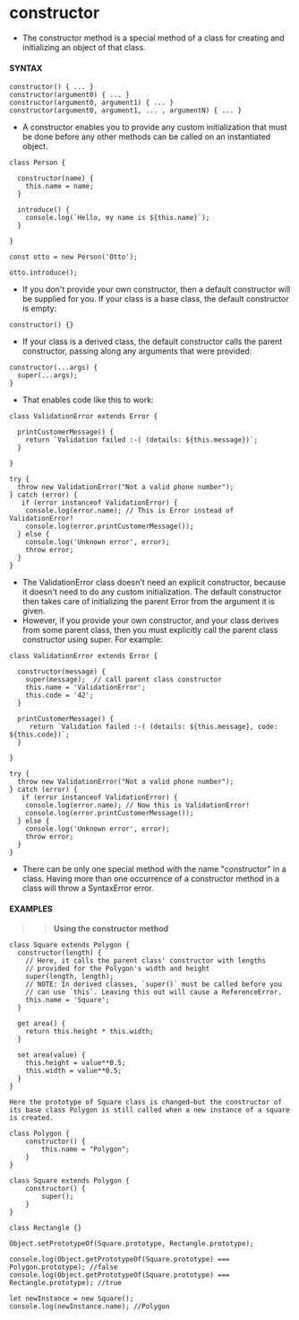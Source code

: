 # constructor

- The constructor method is a special method of a class for creating and initializing an object of that class.

#### **SYNTAX**

```
constructor() { ... }
constructor(argument0) { ... }
constructor(argument0, argument1) { ... }
constructor(argument0, argument1, ... , argumentN) { ... }
```

- A constructor enables you to provide any custom initialization that must be done before any other methods can be called on an instantiated object.

```
class Person {

  constructor(name) {
    this.name = name;
  }

  introduce() {
    console.log(`Hello, my name is ${this.name}`);
  }

}

const otto = new Person('Otto');

otto.introduce();
```

- If you don't provide your own constructor, then a default constructor will be supplied for you. If your class is a base class, the default constructor is empty:

```
constructor() {}
```

- If your class is a derived class, the default constructor calls the parent constructor, passing along any arguments that were provided:

```
constructor(...args) {
  super(...args);
}
```

- That enables code like this to work:

```
class ValidationError extends Error {

  printCustomerMessage() {
    return `Validation failed :-( (details: ${this.message})`;
  }

}

try {
  throw new ValidationError("Not a valid phone number");
} catch (error) {
   if (error instanceof ValidationError) {
    console.log(error.name); // This is Error instead of ValidationError!
    console.log(error.printCustomerMessage());
  } else {
    console.log('Unknown error', error);
    throw error;
  }
}
```

- The ValidationError class doesn't need an explicit constructor, because it doesn't need to do any custom initialization. The default constructor then takes care of initializing the parent Error from the argument it is given.
- However, if you provide your own constructor, and your class derives from some parent class, then you must explicitly call the parent class constructor using super. For example:

```
class ValidationError extends Error {

  constructor(message) {
    super(message);  // call parent class constructor
    this.name = 'ValidationError';
    this.code = '42';
  }

  printCustomerMessage() {
     return `Validation failed :-( (details: ${this.message}, code: ${this.code})`;
  }

}

try {
  throw new ValidationError("Not a valid phone number");
} catch (error) {
   if (error instanceof ValidationError) {
    console.log(error.name); // Now this is ValidationError!
    console.log(error.printCustomerMessage());
  } else {
    console.log('Unknown error', error);
    throw error;
  }
}
```

- There can be only one special method with the name "constructor" in a class. Having more than one occurrence of a constructor method in a class will throw a SyntaxError error.

#### **EXAMPLES**

> > **Using the constructor method**

```
class Square extends Polygon {
  constructor(length) {
    // Here, it calls the parent class' constructor with lengths
    // provided for the Polygon's width and height
    super(length, length);
    // NOTE: In derived classes, `super()` must be called before you
    // can use `this`. Leaving this out will cause a ReferenceError.
    this.name = 'Square';
  }

  get area() {
    return this.height * this.width;
  }

  set area(value) {
    this.height = value**0.5;
    this.width = value**0.5;
  }
}
```

```
Here the prototype of Square class is changed—but the constructor of its base class Polygon is still called when a new instance of a square is created.

class Polygon {
    constructor() {
        this.name = "Polygon";
    }
}

class Square extends Polygon {
    constructor() {
        super();
    }
}

class Rectangle {}

Object.setPrototypeOf(Square.prototype, Rectangle.prototype);

console.log(Object.getPrototypeOf(Square.prototype) === Polygon.prototype); //false
console.log(Object.getPrototypeOf(Square.prototype) === Rectangle.prototype); //true

let newInstance = new Square();
console.log(newInstance.name); //Polygon
```
